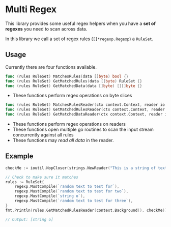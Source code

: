 # Multi Regex

This library provides some useful regex helpers when you have a **set of regexes** you need to scan across data.

In this library we call a set of regex rules (`[]*regexp.Regexp`) a `RuleSet`.

## Usage

Currently there are four functions available.

```go
func (rules RuleSet) MatchesRules(data []byte) bool {}
func (rules RuleSet) GetMatchedRules(data []byte) RuleSet {}
func (rules RuleSet) GetMatchedData(data []byte) [][]byte {}
```

- These functions perform regex operations on byte slices

```go
func (rules RuleSet) MatchesRulesReader(ctx context.Context, reader io.ReadCloser) bool {}
func (rules RuleSet) GetMatchedRulesReader(ctx context.Context, reader io.ReadCloser) RuleSet {}
func (rules RuleSet) GetMatchedDataReader(ctx context.Context, reader io.ReadCloser) chan Match {}
```

- These functions perform regex operations on readers
- These functions open multiple go routines to scan the input stream concurrently against all rules
- These functions may _read all data_ in the reader.

## Example

```go
checkMe := ioutil.NopCloser(strings.NewReader("This is a string of text"))

// Check to make sure it matches
rules := RuleSet{
    regexp.MustCompile(`random text to test for`),
    regexp.MustCompile(`random text to test for two`),
    regexp.MustCompile(`string o`),
    regexp.MustCompile(`random text to test for three`),
}
fmt.Println(rules.GetMatchedRulesReader(context.Background(), checkMe))

// Output: [string o]
```
